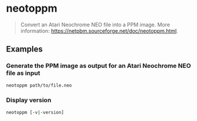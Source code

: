 # neotoppm

> Convert an Atari Neochrome NEO file into a PPM image. More information: <https://netpbm.sourceforge.net/doc/neotoppm.html>.

## Examples

### Generate the PPM image as output for an Atari Neochrome NEO file as input

```bash
neotoppm path/to/file.neo
```

### Display version

```bash
neotoppm [-v|-version]
```
